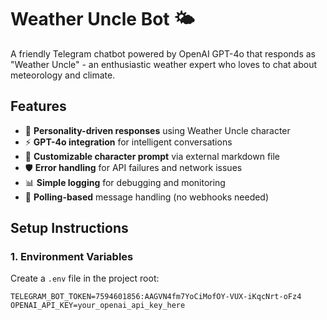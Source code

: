# Weather Uncle Bot 🌤️

A friendly Telegram chatbot powered by OpenAI GPT-4o that responds as "Weather Uncle" - an enthusiastic weather expert who loves to chat about meteorology and climate.

## Features

- 🤖 **Personality-driven responses** using Weather Uncle character
- ⚡ **GPT-4o integration** for intelligent conversations  
- 📝 **Customizable character prompt** via external markdown file
- 🛡️ **Error handling** for API failures and network issues
- 📊 **Simple logging** for debugging and monitoring
- 🔄 **Polling-based** message handling (no webhooks needed)

## Setup Instructions

### 1. Environment Variables

Create a `.env` file in the project root:

```env
TELEGRAM_BOT_TOKEN=7594601856:AAGVN4fm7YoCiMofOY-VUX-iKqcNrt-oFz4
OPENAI_API_KEY=your_openai_api_key_here
